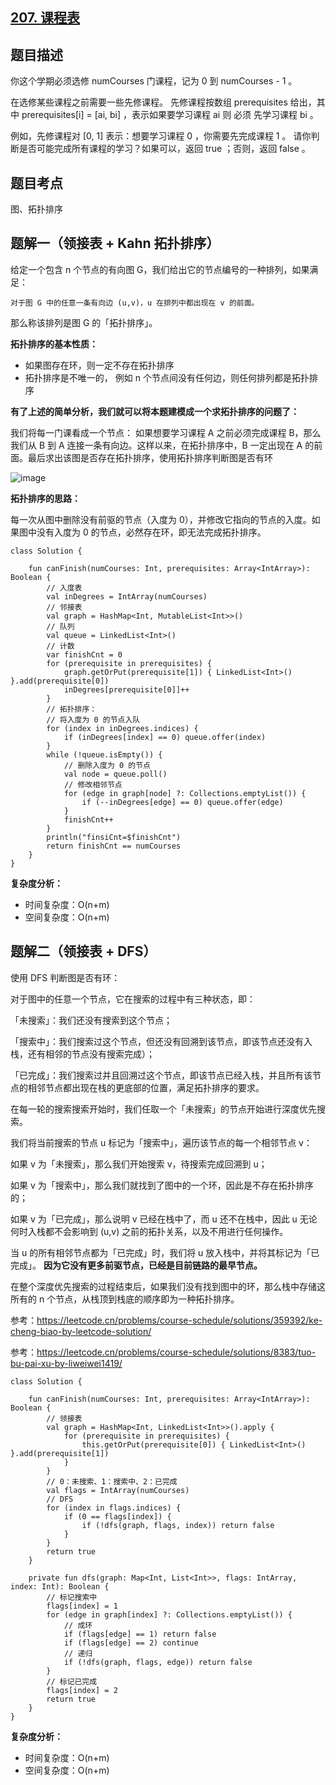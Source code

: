 ## [207. 课程表](https://leetcode.cn/problems/course-schedule/description/)

## 题目描述

你这个学期必须选修 numCourses 门课程，记为 0 到 numCourses - 1 。

在选修某些课程之前需要一些先修课程。 先修课程按数组 prerequisites 给出，其中 prerequisites[i] = [ai, bi] ，表示如果要学习课程 ai 则 必须 先学习课程  bi 。

例如，先修课程对 [0, 1] 表示：想要学习课程 0 ，你需要先完成课程 1 。
请你判断是否可能完成所有课程的学习？如果可以，返回 true ；否则，返回 false 。

## 题目考点

图、拓扑排序

## 题解一（领接表 + Kahn 拓扑排序）
 
给定一个包含 n 个节点的有向图 G，我们给出它的节点编号的一种排列，如果满足：

```
对于图 G 中的任意一条有向边 (u,v)，u 在排列中都出现在 v 的前面。
```

那么称该排列是图 G 的「拓扑排序」。

**拓扑排序的基本性质：**

- 如果图存在环，则一定不存在拓扑排序
- 拓扑排序是不唯一的， 例如 n 个节点间没有任何边，则任何排列都是拓扑排序

**有了上述的简单分析，我们就可以将本题建模成一个求拓扑排序的问题了：**

我们将每一门课看成一个节点：
如果想要学习课程 A 之前必须完成课程 B，那么我们从 B 到 A 连接一条有向边。这样以来，在拓扑排序中，B 一定出现在 A 的前面。最后求出该图是否存在拓扑排序，使用拓扑排序判断图是否有环

![image](https://user-images.githubusercontent.com/25008934/227141452-3908530c-0fcf-4254-8033-a54a82051eff.png)

**拓扑排序的思路：**

每一次从图中删除没有前驱的节点（入度为 0），并修改它指向的节点的入度。如果图中没有入度为 0 的节点，必然存在环，即无法完成拓扑排序。
 
```
class Solution {

    fun canFinish(numCourses: Int, prerequisites: Array<IntArray>): Boolean {
        // 入度表
        val inDegrees = IntArray(numCourses)
        // 邻接表
        val graph = HashMap<Int, MutableList<Int>>()
        // 队列
        val queue = LinkedList<Int>()
        // 计数
        var finishCnt = 0
        for (prerequisite in prerequisites) {
            graph.getOrPut(prerequisite[1]) { LinkedList<Int>() }.add(prerequisite[0])
            inDegrees[prerequisite[0]]++
        }
        // 拓扑排序：
        // 将入度为 0 的节点入队
        for (index in inDegrees.indices) {
            if (inDegrees[index] == 0) queue.offer(index)
        }
        while (!queue.isEmpty()) {
            // 删除入度为 0 的节点
            val node = queue.poll()
            // 修改相邻节点
            for (edge in graph[node] ?: Collections.emptyList()) {
                if (--inDegrees[edge] == 0) queue.offer(edge)
            }
            finishCnt++
        }
        println("finsiCnt=$finishCnt")
        return finishCnt == numCourses
    }
}
```

**复杂度分析：**

- 时间复杂度：O(n+m)
- 空间复杂度：O(n+m) 

## 题解二（领接表 + DFS）

使用 DFS 判断图是否有环：

对于图中的任意一个节点，它在搜索的过程中有三种状态，即：

「未搜索」：我们还没有搜索到这个节点；

「搜索中」：我们搜索过这个节点，但还没有回溯到该节点，即该节点还没有入栈，还有相邻的节点没有搜索完成）；

「已完成」：我们搜索过并且回溯过这个节点，即该节点已经入栈，并且所有该节点的相邻节点都出现在栈的更底部的位置，满足拓扑排序的要求。

在每一轮的搜索搜索开始时，我们任取一个「未搜索」的节点开始进行深度优先搜索。

我们将当前搜索的节点 u 标记为「搜索中」，遍历该节点的每一个相邻节点 v：

如果 v 为「未搜索」，那么我们开始搜索 v，待搜索完成回溯到 u；

如果 v 为「搜索中」，那么我们就找到了图中的一个环，因此是不存在拓扑排序的；

如果 v 为「已完成」，那么说明 v 已经在栈中了，而 u 还不在栈中，因此 u 无论何时入栈都不会影响到 (u,v) 之前的拓扑关系，以及不用进行任何操作。

当 u 的所有相邻节点都为「已完成」时，我们将 u 放入栈中，并将其标记为「已完成」。 **因为它没有更多前驱节点，已经是目前链路的最早节点。**

在整个深度优先搜索的过程结束后，如果我们没有找到图中的环，那么栈中存储这所有的 n 个节点，从栈顶到栈底的顺序即为一种拓扑排序。

参考：https://leetcode.cn/problems/course-schedule/solutions/359392/ke-cheng-biao-by-leetcode-solution/

参考：https://leetcode.cn/problems/course-schedule/solutions/8383/tuo-bu-pai-xu-by-liweiwei1419/

```
class Solution {

    fun canFinish(numCourses: Int, prerequisites: Array<IntArray>): Boolean {
        // 领接表
        val graph = HashMap<Int, LinkedList<Int>>().apply {
            for (prerequisite in prerequisites) {
                this.getOrPut(prerequisite[0]) { LinkedList<Int>() }.add(prerequisite[1])
            }
        }
        // 0：未搜索、1：搜索中、2：已完成
        val flags = IntArray(numCourses)
        // DFS
        for (index in flags.indices) {
            if (0 == flags[index]) {
                if (!dfs(graph, flags, index)) return false
            }
        }
        return true
    }

    private fun dfs(graph: Map<Int, List<Int>>, flags: IntArray, index: Int): Boolean {
        // 标记搜索中
        flags[index] = 1
        for (edge in graph[index] ?: Collections.emptyList()) {
            // 成环
            if (flags[edge] == 1) return false
            if (flags[edge] == 2) continue
            // 递归
            if (!dfs(graph, flags, edge)) return false
        }
        // 标记已完成
        flags[index] = 2
        return true
    }
}
```

**复杂度分析：**

- 时间复杂度：O(n+m)
- 空间复杂度：O(n+m) 
